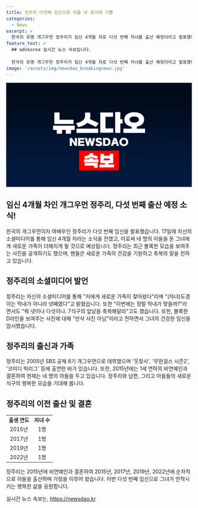 ```yaml
---
title: 정주리 다섯째 임신으로 아들 넷 증가에 기쁨
categories:
  - News
excerpt: >
  한국의 유명 개그우먼 정주리가 임신 4개월 차로 다섯 번째 자녀를 출산 예정이라고 발표했다. 39세의 그녀는 소셜미디어를 통해 새로운 가족의 기쁨을 공유하며, 이로써 7식구로의 확장을 축하받기를 바란다고 전했다. 정주리는 임신 사실을 공식적으로 확인한 후 처음으로 공개된 사진을 통해 관심을 끌었다. 2005년에 데뷔한 그녀는 비연예인 남편과 4명의 아들을 두고 있다.
feature_text: >
  ## adskorea 실시간 뉴스 속보입니다.

  한국의 유명 개그우먼 정주리가 임신 4개월 차로 다섯 번째 자녀를 출산 예정이라고 발표했다. 39세의 그녀는 소셜미디어를 통해 새로운 가족의 기쁨을 공유하며, 이로써 7식구로의 확장을 축하받기를 바란다고 전했다. 정주리는 임신 사실을 공식적으로 확인한 후 처음으로 공개된 사진을 통해 관심을 끌었다. 2005년에 데뷔한 그녀는 비연예인 남편과 4명의 아들을 두고 있다.
image: '/assets/img/newsdao_breakingnews.jpg'
---
```


<p><img src="/assets/img/newsdao_breakingnews.jpg" alt="adskorea 속보" /></p>

<h2 data-ke-size="size24">임신 4개월 차인 개그우먼 정주리, 다섯 번째 출산 예정 소식!</h2>

<p data-ke-size="size16">한국의 개그우먼이자 여배우인 정주리가 다섯 번째 임신을 발표했습니다. 17일에 자신의 소셜미디어를 통해 임신 4개월 차라는 소식을 전했고, 이로써 네 명의 아들을 둔 그녀에게 새로운 가족이 더해지게 될 것으로 예상됩니다. 정주리는 최근 볼록한 모습을 보여주는 사진을 공개하기도 했으며, 팬들은 새로운 가족의 건강을 기원하고 축복의 말을 전하고 있습니다.</p>

<h2 data-ke-size="size26">정주리의 소셜미디어 발언</h2>

<p data-ke-size="size16">정주리는 자신의 소셜미디어를 통해 "저에게 새로운 가족이 찾아왔다"라며 "(자녀)도경이는 막내가 아니라 넷째였다"고 밝혔습니다. 또한 "이번에는 정말 막내가 맞을까?"라면서도 "뭐 넷이나 다섯이나. 7식구의 앞날을 축복해달라"고도 했습니다. 또한, 볼록한 D라인을 보여주는 사진에 대해 "만삭 사진 아님"이라고 전하면서 그녀의 건강한 임신을 암시했습니다.</p>

<h2 data-ke-size="size26">정주리의 출신과 가족</h2>

<p data-ke-size="size16">정주리는 2005년 SBS 공채 8기 개그우먼으로 데뷔했으며 '웃찾사', '무한걸스 시즌2', '코미디 빅리그' 등에 출연한 바가 있습니다. 또한, 2015년에는 1세 연하의 비연예인과 결혼하여 현재는 네 명의 아들을 두고 있습니다. 정주리와 남편, 그리고 아들들의 새로운 식구의 행복한 모습을 기대해 봅니다.</p>

<h2 data-ke-size="size26">정주리의 이전 출산 및 결혼</h2>

<table>
<tbody>
<tr>
<td style="text-align: center; height: 17px;"><b>출생 연도</b></td>
<td style="text-align: center; height: 17px;"><b>자녀 수</b></td>
</tr>
<tr>
<td style="text-align: center; height: 17px;">2015년</td>
<td style="text-align: center; height: 17px;">1명</td>
</tr>
<tr>
<td style="text-align: center; height: 17px;">2017년</td>
<td style="text-align: center; height: 17px;">1명</td>
</tr>
<tr>
<td style="text-align: center; height: 17px;">2019년</td>
<td style="text-align: center; height: 17px;">1명</td>
</tr>
<tr>
<td style="text-align: center; height: 17px;">2022년</td>
<td style="text-align: center; height: 17px;">1명</td>
</tr>
</tbody>
</table>

<p data-ke-size="size16">정주리는 2015년에 비연예인과 결혼하여 2015년, 2017년, 2019년, 2022년에 순차적으로 아들을 출산하며 가정을 이루어 왔습니다. 이번 다섯 번째 임신으로 그녀가 안착시키는 행복한 삶을 응원합니다.</p>
실시간 뉴스 속보는, <a href="https://newsdao.kr" rel="dofollow">https://newsdao.kr</a>


